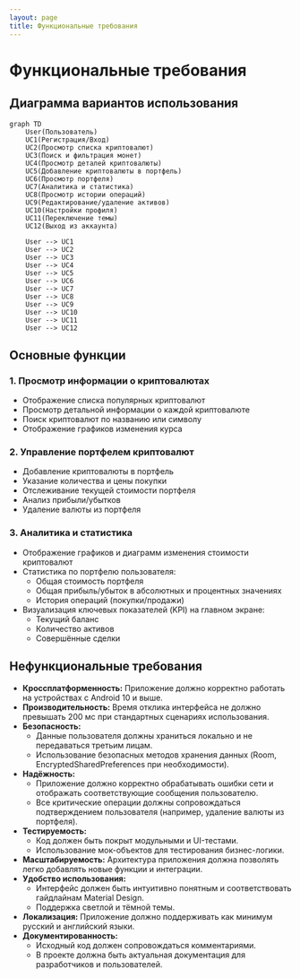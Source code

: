 ```yaml
---
layout: page
title: Функциональные требования
---
```


# Функциональные требования

## Диаграмма вариантов использования

```mermaid
graph TD
    User(Пользователь)
    UC1(Регистрация/Вход)
    UC2(Просмотр списка криптовалют)
    UC3(Поиск и фильтрация монет)
    UC4(Просмотр деталей криптовалюты)
    UC5(Добавление криптовалюты в портфель)
    UC6(Просмотр портфеля)
    UC7(Аналитика и статистика)
    UC8(Просмотр истории операций)
    UC9(Редактирование/удаление активов)
    UC10(Настройки профиля)
    UC11(Переключение темы)
    UC12(Выход из аккаунта)

    User --> UC1
    User --> UC2
    User --> UC3
    User --> UC4
    User --> UC5
    User --> UC6
    User --> UC7
    User --> UC8
    User --> UC9
    User --> UC10
    User --> UC11
    User --> UC12
```

## Основные функции

### 1. Просмотр информации о криптовалютах
- Отображение списка популярных криптовалют
- Просмотр детальной информации о каждой криптовалюте
- Поиск криптовалют по названию или символу
- Отображение графиков изменения курса

### 2. Управление портфелем криптовалют
- Добавление криптовалюты в портфель
- Указание количества и цены покупки
- Отслеживание текущей стоимости портфеля
- Анализ прибыли/убытков
- Удаление валюты из портфеля

### 3. Аналитика и статистика
- Отображение графиков и диаграмм изменения стоимости криптовалют
- Статистика по портфелю пользователя:
    - Общая стоимость портфеля
    - Общая прибыль/убыток в абсолютных и процентных значениях
    - История операций (покупки/продажи) 
- Визуализация ключевых показателей (KPI) на главном экране:
    - Текущий баланс
    - Количество активов
    - Совершённые сделки

## Нефункциональные требования

- **Кроссплатформенность:** Приложение должно корректно работать на устройствах с Android 10 и выше.
- **Производительность:** Время отклика интерфейса не должно превышать 200 мс при стандартных сценариях использования.
- **Безопасность:** 
    - Данные пользователя должны храниться локально и не передаваться третьим лицам.
    - Использование безопасных методов хранения данных (Room, EncryptedSharedPreferences при необходимости).
- **Надёжность:** 
    - Приложение должно корректно обрабатывать ошибки сети и отображать соответствующие сообщения пользователю.
    - Все критические операции должны сопровождаться подтверждением пользователя (например, удаление валюты из портфеля).
- **Тестируемость:** 
    - Код должен быть покрыт модульными и UI-тестами.
    - Использование мок-объектов для тестирования бизнес-логики.
- **Масштабируемость:** Архитектура приложения должна позволять легко добавлять новые функции и интеграции.
- **Удобство использования:** 
    - Интерфейс должен быть интуитивно понятным и соответствовать гайдлайнам Material Design.
    - Поддержка светлой и тёмной темы.
- **Локализация:** Приложение должно поддерживать как минимум русский и английский языки.
- **Документированность:** 
    - Исходный код должен сопровождаться комментариями.
    - В проекте должна быть актуальная документация для разработчиков и пользователей.